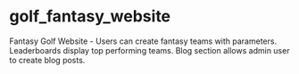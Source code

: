 # golf_fantasy_website
Fantasy Golf Website - Users can create fantasy teams with parameters. Leaderboards display top performing teams. Blog section allows admin user to create blog posts.
